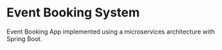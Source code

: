 # Event Booking System

Event Booking App implemented using a microservices architecture with Spring Boot.